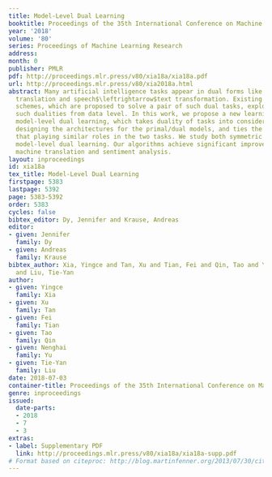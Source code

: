 ```yaml
---
title: Model-Level Dual Learning
booktitle: Proceedings of the 35th International Conference on Machine Learning
year: '2018'
volume: '80'
series: Proceedings of Machine Learning Research
address: 
month: 0
publisher: PMLR
pdf: http://proceedings.mlr.press/v80/xia18a/xia18a.pdf
url: http://proceedings.mlr.press/v80/xia2018a.html
abstract: Many artificial intelligence tasks appear in dual forms like English$\leftrightarrow$French
  translation and speech$\leftrightarrow$text transformation. Existing dual learning
  schemes, which are proposed to solve a pair of such dual tasks, explore how to leverage
  such dualities from data level. In this work, we propose a new learning framework,
  model-level dual learning, which takes duality of tasks into consideration while
  designing the architectures for the primal/dual models, and ties the model parameters
  that playing similar roles in the two tasks. We study both symmetric and asymmetric
  model-level dual learning. Our algorithms achieve significant improvements on neural
  machine translation and sentiment analysis.
layout: inproceedings
id: xia18a
tex_title: Model-Level Dual Learning
firstpage: 5383
lastpage: 5392
page: 5383-5392
order: 5383
cycles: false
bibtex_editor: Dy, Jennifer and Krause, Andreas
editor:
- given: Jennifer
  family: Dy
- given: Andreas
  family: Krause
bibtex_author: Xia, Yingce and Tan, Xu and Tian, Fei and Qin, Tao and Yu, Nenghai
  and Liu, Tie-Yan
author:
- given: Yingce
  family: Xia
- given: Xu
  family: Tan
- given: Fei
  family: Tian
- given: Tao
  family: Qin
- given: Nenghai
  family: Yu
- given: Tie-Yan
  family: Liu
date: 2018-07-03
container-title: Proceedings of the 35th International Conference on Machine Learning
genre: inproceedings
issued:
  date-parts:
  - 2018
  - 7
  - 3
extras:
- label: Supplementary PDF
  link: http://proceedings.mlr.press/v80/xia18a/xia18a-supp.pdf
# Format based on citeproc: http://blog.martinfenner.org/2013/07/30/citeproc-yaml-for-bibliographies/
---
```

